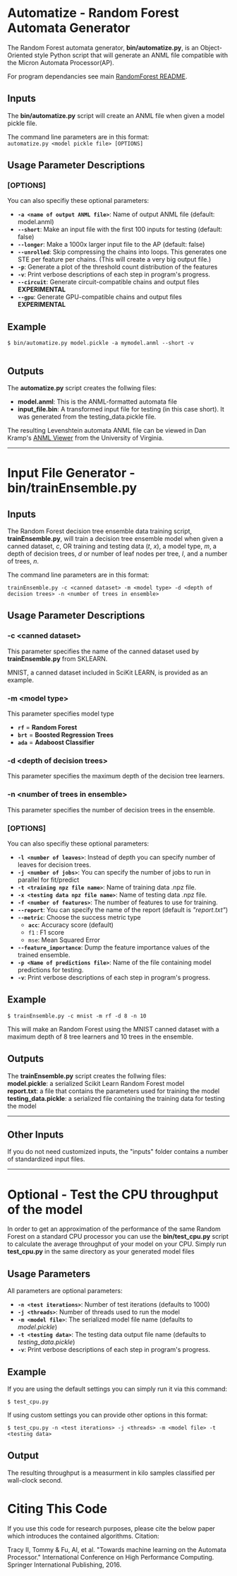 # Automatize - Random Forest Automata Generator

The Random Forest automata generator, **bin/automatize.py**, is an Object-Oriented style Python script that will generate an ANML file compatible with the Micron Automata Processor(AP).

For program dependancies see main <a href="https://github.com/jeffudall/ANMLZooCopy/blob/master/RandomForest/README.md">RandomForest README</a>.

## Inputs
The **bin/automatize.py** script will create an ANML file when given a model pickle file.

The command line parameters are in this format:  
`automatize.py <model pickle file> [OPTIONS]`

## Usage Parameter Descriptions

### [OPTIONS]
You can also specifiy these optional parameters:
- **`-a <name of output ANML file>`**: Name of output ANML file (default: model.anml)
- **`--short`**: Make an input file with the first 100 inputs for testing (default: false)
- **`--longer`**: Make a 1000x larger input file to the AP (default: false)
- **`--unrolled`**: Skip compressing the chains into loops. This generates one STE per feature per chains. (This will create a very big output file.)
- **`-p`**: Generate a plot of the threshold count distribution of the features
- **`-v`**: Print verbose descriptions of each step in program's progress.
- **`--circuit`**: Generate circuit-compatible chains and output files **EXPERIMENTAL**
- **`--gpu`**: Generate GPU-compatible chains and output files **EXPERIMENTAL**


## Example
```
$ bin/automatize.py model.pickle -a mymodel.anml --short -v
```

<p align="center">
<img src="" width="" height="" alt="">  
</p>

## Outputs
The **automatize.py** script creates the follwing files:  
- **model.anml**: This is the ANML-formatted automata file
- **input_file.bin**: A transformed input file for testing (in this case short). It was generated from the testing_data.pickle file.

The resulting Levenshtein automata ANML file can be viewed in Dan Kramp's <a href="http://automata9.cs.virginia.edu:9090/#">ANML Viewer</a> from the University of Virginia.

---

# Input File Generator - bin/trainEnsemble.py 

## Inputs
The Random Forest decision tree ensemble data training script, **trainEnsemble.py**, will train a decision tree ensemble model when given a canned dataset, *c*, OR training and testing data (*t*, *x*), a model type, *m*, a depth of decision trees, *d* or number of leaf nodes per tree, *l*, and a number of trees, *n*.

The command line parameters are in this format:

`trainEnsemble.py -c <canned dataset> -m <model type> -d <depth of decision trees> -n <number of trees in ensemble>`

## Usage Parameter Descriptions

### -c \<canned dataset>
This parameter specifies the name of the canned dataset used by **trainEnsemble.py** from SKLEARN. 

MNIST, a canned dataset included in SciKit LEARN, is provided as an example.

### -m \<model type>
This parameter specifies model type
- **`rf`** = **Random Forest**
- **`brt`** = **Boosted Regression Trees**
- **`ada`** = **Adaboost Classifier**

### -d \<depth of decision trees>
This parameter specifies the maximum depth of the decision tree learners. 

### -n \<number of trees in ensemble>
This parameter specifies the number of decision trees in the ensemble. 

### [OPTIONS]
You can also specifiy these optional parameters:
- **`-l <number of leaves>`**: Instead of depth you can specify number of leaves for decision trees.  
- **`-j <number of jobs>`**: You can specify the number of jobs to run in parallel for fit/predict  
- **`-t <training npz file name>`**: Name of training data .npz file.   
- **`-x <testing data npz file name>`**: Name of testing data .npz file. 
- **`-f <number of features>`**: The number of features to use for training. 
- **`--report`**: You can specify the name of the report (default is *"report.txt"*)
- **`--metric`**: Choose the success metric type  
    - **`acc`**: Accuracy score (default)  
    - `f1` : F1 score   
    - `mse`: Mean Squared Error  
- **`--feature_importance`**: Dump the feature importance values of the trained ensemble. 
- **`-p <Name of predictions file>`**: Name of the file containing model predictions for testing.
- **`-v`**: Print verbose descriptions of each step in program's progress.  


## Example
```
$ trainEnsemble.py -c mnist -m rf -d 8 -n 10
```
This will make an Random Forest using the MNIST canned dataset with a maximum depth of 8 tree learners and 10 trees in the ensemble. 

## Outputs
The **trainEnsemble.py** script creates the follwing files:  
**model.pickle**: a serialized Scikit Learn Random Forest model  
**report.txt**: a file that contains the parameters used for training the model  
**testing_data.pickle**: a serialized file containing the training data for testing the model

---

## Other Inputs
If you do not need customized inputs, the "inputs" folder contains a number of standardized input files.

---

# Optional - Test the CPU throughput of the model
In order to get an approximation of the performance of the same Random Forest on a standard CPU processor you can use the **bin/test_cpu.py** script to calculate the average throughput of your model on your CPU. Simply run **test_cpu.py** in the same directory as your generated model files

## Usage Parameters
All parameters are optional parameters:
- **`-n <test iterations>`**: Number of test iterations (defaults to 1000)
- **`-j <threads>`**: Number of threads used to run the model
- **`-m <model file>`**: The serialized model file name (defaults to *model.pickle*)
- **`-t <testing data>`**: The testing data output file name (defaults to *testing_data.pickle*)
- **`-v`**: Print verbose descriptions of each step in program's progress.

## Example
If you are using the default settings you can simply run it via this command:
```
$ test_cpu.py
```

If using custom settings you can provide other options in this format:
```
$ test_cpu.py -n <test iterations> -j <threads> -m <model file> -t <testing data>
```

## Output
The resulting throughput is a measurment in kilo samples classified per wall-clock second.

# Citing This Code

If you use this code for research purposes, please cite the below paper which introduces the contained algorithms.
Citation:

Tracy II, Tommy & Fu, Al, et al. "Towards machine learning on the Automata Processor." International Conference on High Performance Computing. Springer International Publishing, 2016.
